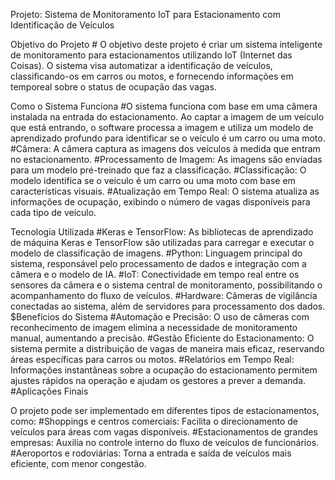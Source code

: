 Projeto: Sistema de Monitoramento IoT para Estacionamento com Identificação de Veículos

Objetivo do Projeto
        # O objetivo deste projeto é criar um sistema inteligente de monitoramento para estacionamentos utilizando IoT (Internet das Coisas). O sistema visa automatizar a identificação de veículos, classificando-os em carros ou motos, e fornecendo informações em temporeal 
        sobre o status de ocupação das vagas.

Como o Sistema Funciona
        #O sistema funciona com base em uma câmera instalada na entrada do estacionamento. Ao captar a imagem de um veículo que está entrando, o software processa a imagem e utiliza um modelo de aprendizado profundo para identificar se o veículo é um carro ou uma moto.
        #Câmera: A câmera captura as imagens dos veículos à medida que entram no estacionamento.
        #Processamento de Imagem: As imagens são enviadas para um modelo pré-treinado que faz a classificação.
        #Classificação: O modelo identifica se o veículo é um carro ou uma moto com base em características visuais.
        #Atualização em Tempo Real: O sistema atualiza as informações de ocupação, exibindo o número de vagas disponíveis para cada tipo de veículo.
        
Tecnologia Utilizada
        #Keras e TensorFlow: As bibliotecas de aprendizado de máquina Keras e TensorFlow são utilizadas para carregar e executar o modelo de classificação de imagens.
        #Python: Linguagem principal do sistema, responsável pelo processamento de dados e integração com a câmera e o modelo de IA.
        #IoT: Conectividade em tempo real entre os sensores da câmera e o sistema central de monitoramento, possibilitando o acompanhamento do fluxo de veículos.
        #Hardware: Câmeras de vigilância conectadas ao sistema, além de servidores para processamento dos dados.
        $Benefícios do Sistema
        #Automação e Precisão: O uso de câmeras com reconhecimento de imagem elimina a necessidade de monitoramento manual, aumentando a precisão.
        #Gestão Eficiente do Estacionamento: O sistema permite a distribuição de vagas de maneira mais eficaz, reservando áreas específicas para carros ou motos.
        #Relatórios em Tempo Real: Informações instantâneas sobre a ocupação do estacionamento permitem ajustes rápidos na operação e ajudam os gestores a prever a demanda.
        #Aplicações Finais
        
O projeto pode ser implementado em diferentes tipos de estacionamentos, como:
        #Shoppings e centros comerciais: Facilita o direcionamento de veículos para áreas com vagas disponíveis.
        #Estacionamentos de grandes empresas: Auxilia no controle interno do fluxo de veículos de funcionários.
        #Aeroportos e rodoviárias: Torna a entrada e saída de veículos mais eficiente, com menor congestão.




